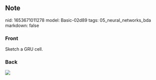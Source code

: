 ## Note
nid: 1653671011278
model: Basic-02d89
tags: 05_neural_networks_bda
markdown: false

### Front
Sketch a GRU cell.

### Back
<img src="paste-0f08f6f71960545131792a0da241a29e531438b7.jpg">
